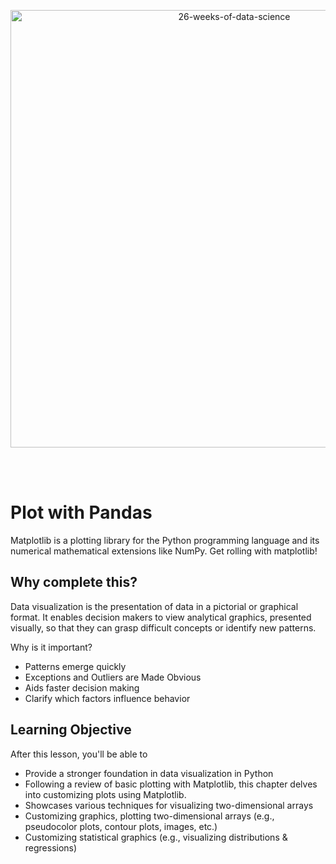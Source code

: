<p align="center">
  <img src="https://d24cdstip7q8pz.cloudfront.net/t/t20180406174744/content/common/images/26-weeks-of-data-science-banner.jpg" width="700" title="26-weeks-of-data-science">
</p>

<br/><br/>



# Plot with Pandas


Matplotlib is a plotting library for the Python programming language and its numerical mathematical extensions like NumPy. Get rolling with matplotlib!  

## Why complete this?
Data visualization is the presentation of data in a pictorial or graphical format. It enables decision makers to view analytical graphics, presented visually, so that they can grasp difficult concepts or identify new patterns.

Why is it important?
* Patterns emerge quickly
* Exceptions and Outliers are Made Obvious
* Aids faster decision making 
* Clarify which factors influence behavior

## Learning Objective
After this lesson, you'll be able to
* Provide a stronger foundation in data visualization in Python
* Following a review of basic plotting with Matplotlib, this chapter delves into customizing plots using Matplotlib. 
* Showcases various techniques for visualizing two-dimensional arrays
* Customizing graphics, plotting two-dimensional arrays (e.g., pseudocolor plots, contour plots, images, etc.)
* Customizing statistical graphics (e.g., visualizing distributions & regressions)

